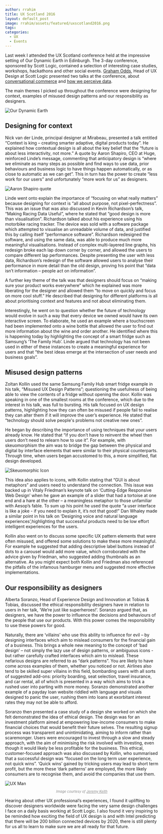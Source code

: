 ```yaml
---
author: rrahim
title: UX Scotland 2016
layout: default_post
image: rrahim/assets/featured/uxscotland2016.png
tags:
categories:
  - UX
  - Events
---
```

Last week I attended the UX Scotland conference held at the impressive setting of Our Dynamic Earth in Edinburgh. The 3-day conference, sponsored by Scott Logic, contained a selection of interesting case studies, workshops, hackathons and other social events. [Graham Odds](http://blog.scottlogic.com/godds), Head of UX Design at Scott Logic presented two talks at the conference, about [conversational commerce](http://blog.scottlogic.com/2016/05/18/make-banking-talk.html) and [how we perceive data](http://blog.scottlogic.com/2013/08/09/the-science-behind-data-visualisation.html).

The main themes I picked up throughout the conference were designing for context, examples of misused design patterns and our responsibility as designers.

<img class="aligncenter" src="{{ site.github.url }}/rrahim/assets/dynamic-earth.jpg" alt="Our Dynamic Earth" />

## Designing for context

Nick van der Linde, principal designer at Mirabeau, presented a talk entitled “Context is king &ndash; creating smarter adaptive, digital products today”. He explained how contextual design is all about the key belief that the “future is about less interactivity, not more.” A quote by Aaron Shapiro, CEO at Huge, reinforced Linde’s message, commenting that anticipatory design is “where we eliminate as many steps as possible and find ways to use data, prior behaviours and business logic to have things happen automatically, or as close to automatic as we can get”. This in turn has the power to create “less work for our users” and unfortunately “more work for us” as designers.

<img class="aligncenter" src="{{ site.github.url }}/rrahim/assets/context-quote.jpg" alt="Aaron Shapiro quote" />

Linde went onto explain the importance of “focusing on what really matters” because designing for context is “all about purpose, not pixel-perfectness”. This was an issue that was also discussed in Kevin Richardson’s talk, “Making Racing Data Useful”, where he stated that “good design is more than visualisation”. Richardson talked about his experience using his motorbike racing tracker. The device was sold with a software package which attempted to visualise an unreadable volume of data, and justified this by calling itself “performance software”. Richardson redesigned the software, and using the same data, was able to produce much more meaningful visualisations. Instead of complex multi-layered line graphs, his redesign broke each lap down corner by corner, and allowed the users to compare different lap performances. Despite presenting the user with less data, Richardson’s redesign of the software allowed users to analyse their performance in more detail than the old design, proving his point that “data isn’t information &ndash; people act on information”.

A further key theme of the talk was that designers should focus on “making sure your product works everywhere” which he explained was more liberating for the designer and allowed them “to move on quickly and focus on more cool stuff.” He described that designing for different platforms is all about prioritising context and features and not about eliminating them.

Interestingly, he went on to question whether the future of technology would evolve in such a way that every device we owned would have its own interactive screen. To elaborate, he used an example where a touchscreen had been implemented onto a wine bottle that allowed the user to find out more information about the wine and order another. He identified where this is happening today by highlighting the concept of a smart fridge such as Samsung’s ‘The Family Hub’. Linde argued that technology has not been used in either of these instances to create a meaningful experience for users and that “the best ideas emerge at the intersection of user needs and business goals”.

## Misused design patterns

Zoltan Kollin used the same Samsung Family Hub smart fridge example in his talk, “Misused UX Design Patterns”; questioning the usefulness of being able to view the contents of a fridge without opening the door. Kollin was speaking in one of the smallest rooms at the conference, which due to the interest in his talk, was full to bursting. His talk focused on UX design patterns, highlighting how they can often be misused if people fail to realise they can alter them if it will improve the user’s experience. He stated that “technology should solve people's problems not creative new ones”.

He began by describing the importance of using techniques that your users already know. He stated that “if you don’t have to reinvent the wheel then users don’t need to relearn how to use it”. For example, with skeuomorphism the aim was to bridge the gap between the physical and digital by interface elements that were similar to their physical counterparts. Through time, when users began accustomed to this, a more simplified, flat design developed.

<img class="aligncenter" src="{{ site.github.url }}/rrahim/assets/skeuomorphic-icon.png" alt="Skeuomorphic Icon" />

This idea also applies to icons, with Kollin stating that “GUI is about metaphors” and users need to understand the connection. This issue was backed up in Vitaly Friedman’s keynote talk on ‘Cutting-Edge Responsive Web Design’ when he gave an example of a slider that had a tortoise at one end and a hare at the other – a meaningless metaphor to those unfamiliar with Aesop’s fable. To sum up his point he used the quote “a user interface is like a joke - if you need to explain it, it’s not that good!” Dan Whaley made a similar point in his talk on ‘Designing voice and natural language experiences’,highlighting that successful products need to be low effort intelligent experiences for the users.

Kollin also went on to discuss some specific UX pattern elements that were often misused, and offered some solutions to make these more meaningful. For example he suggested that adding descriptive label buttons instead of dots to a carousel would add more value, which corroborated with the advice given by Friedman, who suggested adding thumbnails as an alternative. As you might expect both Kollin and Friedman also referenced the pitfalls of the infamous hamburger menu and suggested more effective implementations.

## Our responsibility as designers

Alberta Soranzo, Head of Experience Design and Innovation at Tobias & Tobias, discussed the ethical responsibility designers have in relation to users in her talk, ‘We’re just like superheroes!’. Soranzo argued that, as designers, we have the power to influence the decisions and behaviours of the people that use our products. With this power comes the responsibility to use these powers for good.

Naturally, there are ‘villains’ who use this ability to influence for evil – by designing interfaces which aim to mislead consumers for the financial gain of a business. This brings a whole new meaning to the concept of ‘bad design’ – not simply the lazy use of design patterns, or ambiguous icons - but rather carefully crafted interfaces which aim to mislead. These nefarious designs are referred to as “dark patterns”. You are likely to have come across examples of them, whether you noticed or not. Airlines also tend to be skilled super villains in this field, bombarding users with all sorts of suggested add-ons: priority boarding, seat selection, travel insurance, and car rental, all of which is presented in a way which aims to trick a rushed user into parting with more money. Soranzo demonstrated another example of a payday loan website riddled with language and visuals designed to panic the user, rushing them into loans at exorbitant interest rates they may not be able to afford.

Soranzo then presented a case study of a design she worked on which she felt demonstrated the idea of ethical design. The design was for an investment platform aimed at empowering low-income consumers to make financial choices that would benefit their future selves. The resulting signup process was transparent and unintimidating, aiming to inform rather than scaremonger. Users were encouraged to invest through a slow and steady approach, with the aim of minimising the risk involved with investing, even though it would likely be less profitable for the business. This ethical, customer-focused approach was also discussed by Kollin, who summarised that a successful design was “focused on the long term user experience, not quick wins”. ‘Quick wins’ gained by tricking users may lead to short term profit, but the more these ‘dark patterns’ are employed, the more likely consumers are to recognise them, and avoid the companies that use them.

<img class="aligncenter" src="{{ site.github.url }}/rrahim/assets/ux_man.jpg" alt="UX Man" />
<p style="font-size: 0.8em; font-style: italic; opacity: 0.5; text-align: center;">Image courtesy of <a href="http://www.flickr.com/photos/74105777@N00/297867921/">Jeremy Keith</a></p>

Hearing about other UX professional’s experiences, I found it uplifting to discover designers worldwide were facing the very same design challenges I face on a daily basis working at Scott Logic. I also found it very inspiring to be reminded how exciting the field of UX design is and with Intel predicting that there will be 200 billion connected devices by 2020, there is still plenty for us all to learn to make sure we are all ready for that future.
